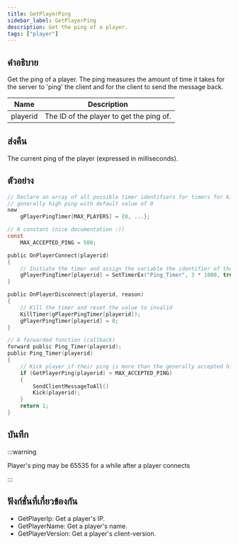 ```yaml
---
title: GetPlayerPing
sidebar_label: GetPlayerPing
description: Get the ping of a player.
tags: ["player"]
---
```


## คำอธิบาย

Get the ping of a player. The ping measures the amount of time it takes for the server to 'ping' the client and for the client to send the message back.

| Name     | Description                              |
| -------- | ---------------------------------------- |
| playerid | The ID of the player to get the ping of. |

## ส่งคืน

The current ping of the player (expressed in milliseconds).

## ตัวอย่าง

```c
// Declare an array of all possible timer identifiers for timers for kicking players with
// generally high ping with default value of 0
new
    gPlayerPingTimer[MAX_PLAYERS] = {0, ...};

// A constant (nice documentation :))
const
    MAX_ACCEPTED_PING = 500;

public OnPlayerConnect(playerid)
{
    // Initiate the timer and assign the variable the identifier of the timer
    gPlayerPingTimer[playerid] = SetTimerEx("Ping_Timer", 3 * 1000, true, "i", playerid);
}

public OnPlayerDisconnect(playerid, reason)
{
    // Kill the timer and reset the value to invalid
    KillTimer(gPlayerPingTimer[playerid]);
    gPlayerPingTimer[playerid] = 0;
}

// A forwarded function (callback)
forward public Ping_Timer(playerid);
public Ping_Timer(playerid)
{
    // Kick player if their ping is more than the generally accepted high ping
    if (GetPlayerPing(playerid) > MAX_ACCEPTED_PING)
    {
        SendClientMessageToAll()
        Kick(playerid);
    }
    return 1;
}
```

## บันทึก

:::warning

Player's ping may be 65535 for a while after a player connects

:::

## ฟังก์ชั่นที่เกี่ยวข้องกัน

- GetPlayerIp: Get a player's IP.
- GetPlayerName: Get a player's name.
- GetPlayerVersion: Get a player's client-version.
